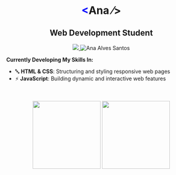 <h1 align="center"><span style="color:blue">&lt;</span>Ana <span>&frasl;&gt;</span></h1>
<h2 align="center">Web Development Student</h2>

<p align="center">
  <a href="https://www.linkedin.com/in/ana-alves-santos/">
    <img src="https://img.shields.io/badge/-LinkedIn-blue?style=flat-square&logo=Linkedin&logoColor=white" />
  </a>
  <img src="https://komarev.com/ghpvc/?username=ana-alves-santos" alt="Ana Alves Santos" />
</p>

**Currently Developing My Skills In:**  
- 🔤 **HTML & CSS**: Structuring and styling responsive web pages  
- ⚡ **JavaScript**: Building dynamic and interactive web features  

<br />

<p align="center">
  <img height="180em" src="https://github-readme-stats.vercel.app/api?username=ana-alves-santos&show_icons=true&theme=radical&cache_seconds=60" />
  <img height="180em" src="https://github-readme-stats.vercel.app/api/top-langs/?username=ana-alves-santos&layout=compact&langs_count=8&theme=radical&cache_seconds=60" />
</p>





